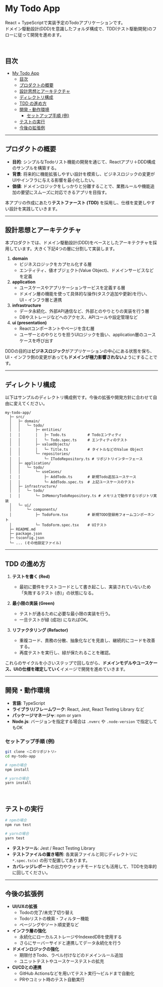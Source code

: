# My Todo App

React + TypeScriptで実装予定のTodoアプリケーションです。  
ドメイン駆動設計(DDD)を意識したフォルダ構成で、TDD(テスト駆動開発)のフローに従って開発を進めます。

<br />

## 目次
- [My Todo App](#my-todo-app)
  - [目次](#目次)
  - [プロダクトの概要](#プロダクトの概要)
  - [設計思想とアーキテクチャ](#設計思想とアーキテクチャ)
  - [ディレクトリ構成](#ディレクトリ構成)
  - [TDD の進め方](#tdd-の進め方)
  - [開発・動作環境](#開発動作環境)
    - [セットアップ手順 (例)](#セットアップ手順-例)
  - [テストの実行](#テストの実行)
  - [今後の拡張例](#今後の拡張例)

---

## プロダクトの概要

- **目的**: シンプルなTodoリスト機能の開発を通じて、Reactアプリ＋DDD構成のサンプルを構築する。  
- **背景**: 将来的に機能拡張しやすい設計を模索し、ビジネスロジックの変更がUIやインフラに与える影響を最小化したい。  
- **価値**: ドメインロジックをしっかりと分離することで、業務ルールや機能追加の要望にスムーズに対応できるアプリを目指す。  

本アプリの作成にあたり**テストファースト (TDD)** を採用し、仕様を変更しやすい設計を実践していきます。

---

## 設計思想とアーキテクチャ

本プロダクトでは、ドメイン駆動設計(DDD)をベースとしたアーキテクチャを採用しています。大きく下記4つの層に分割して実装します。

1. **domain**  
   - ビジネスロジックをカプセル化する層  
   - エンティティ、値オブジェクト(Value Object)、ドメインサービスなどを定義  
2. **application**  
   - ユースケースやアプリケーションサービスを定義する層  
   - ドメイン層の機能を使って具体的な操作(タスク追加や更新)を行い、UI・インフラ層と連携  
3. **infrastructure**  
   - データ永続化、外部API通信など、外部とのやりとりの実装を行う層  
   - DBやストレージなどへのアクセス、APIコールや設定管理など  
4. **ui (presentation)**  
   - Reactコンポーネントやページを含む層  
   - ユーザーとのやりとりを担うUIロジックを扱い、application層のユースケースを呼び出す  

DDDの目的は**ビジネスロジック**がアプリケーションの中心にある状態を保ち、UI・インフラ側の変更があっても**ドメインが極力影響されない**ようにすることです。

---

## ディレクトリ構成

以下はサンプルのディレクトリ構成例です。今後の拡張や開発方針に合わせて自由に変えてください。

```
my-todo-app/
  ├─ src/
  │   ├─ domain/
  │   │   └─ todo/
  │   │       ├─ entities/
  │   │       │   ├─ Todo.ts          # Todoエンティティ
  │   │       │   └─ Todo.spec.ts     # エンティティのテスト
  │   │       ├─ valueObjects/
  │   │       │   └─ Title.ts         # タイトルなどのValue Object
  │   │       └─ repositories/
  │   │           └─ ITodoRepository.ts # リポジトリインターフェース
  │   ├─ application/
  │   │   └─ todo/
  │   │       └─ useCases/
  │   │           ├─ AddTodo.ts       # 新規Todo追加ユースケース
  │   │           └─ AddTodo.spec.ts  # 上記ユースケースのテスト
  │   ├─ infrastructure/
  │   │   └─ todo/
  │   │       └─ InMemoryTodoRepository.ts # メモリ上で動作するリポジトリ実装
  │   └─ ui/
  │       └─ components/
  │           ├─ TodoForm.tsx         # 新規TODO登録用フォームコンポーネント
  │           └─ TodoForm.spec.tsx    # UIテスト
  ├─ README.md
  ├─ package.json
  ├─ tsconfig.json
  └─ ... (その他設定ファイル)
```

---

## TDD の進め方

1. **テストを書く (Red)**  
   - 最初に要件をテストコードとして書き起こし、実装されていないため「失敗するテスト (赤)」の状態になる。  

2. **最小限の実装 (Green)**  
   - テストが通るために必要な最小限の実装を行う。  
   - 一旦テストが緑 (成功) になればOK。  

3. **リファクタリング (Refactor)**  
   - 重複コード、責務の分散、抽象化などを見直し、継続的にコードを改善する。  
   - 再度テストを実行し、緑が保たれることを確認。  

これらのサイクルを小さいステップで回しながら、**ドメインモデルやユースケース、UIの仕様を確定していく**イメージで開発を進めていきます。

---

## 開発・動作環境

- **言語**: TypeScript
- **ライブラリ/フレームワーク**: React, Jest, React Testing Library など
- **パッケージマネージャ**: npm or yarn  
- **Node.js**: バージョンを指定する場合は `.nvmrc` や `.node-version` で指定してもOK

### セットアップ手順 (例)

```bash
git clone <このリポジトリ>
cd my-todo-app

# npmの場合
npm install

# yarnの場合
yarn install
```

<br />

## テストの実行

```bash
# npmの場合
npm run test

# yarnの場合
yarn test
```

- **テストツール**: Jest / React Testing Library  
- **テストファイルの置き場所**: 各実装ファイルと同じディレクトリに `*.spec.ts(x)` の形で配置してあります。  
- **カバレッジレポート**の出力やウォッチモードなども活用して、TDDを効率的に回してください。

---

## 今後の拡張例

- **UI/UXの拡張**  
  - Todoの完了/未完了切り替え  
  - Todoリストの検索・フィルター機能  
  - ページングやソート順変更など  
- **インフラ層の強化**  
  - 永続化にローカルストレージやIndexedDBを使用する  
  - さらにサーバーサイドと連携してデータ永続化を行う  
- **ドメインロジックの強化**  
  - 期限付きTodo、ラベル付けなどのドメインルール追加  
  - ユニットテストやユースケーステストの拡充  
- **CI/CDとの連携**  
  - GitHub Actionsなどを用いてテスト実行～ビルドまで自動化  
  - PRやコミット時のテスト自動実行
